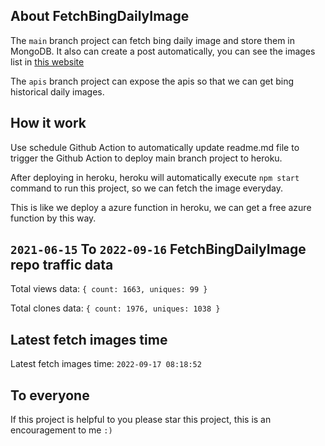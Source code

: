 ## About FetchBingDailyImage

The `main` branch project can fetch bing daily image and store them in MongoDB.
It also can create a post automatically, you can see the images list in [this website](https://oursalbum.netlify.app)

The `apis` branch project can expose the apis so that we can get bing historical daily images.

## How it work

Use schedule Github Action to automatically update readme.md file to trigger the Github Action to deploy main branch project to heroku.

After deploying in heroku, heroku will automatically execute `npm start` command to run this project, so we can fetch the image everyday.

This is like we deploy a azure function in heroku, we can get a free azure function by this way.

## `2021-06-15` To `2022-09-16` FetchBingDailyImage repo traffic data

Total views data: `{ count: 1663, uniques: 99 }`

Total clones data: `{ count: 1976, uniques: 1038 }`

## Latest fetch images time

Latest fetch images time: `2022-09-17 08:18:52`

## To everyone

If this project is helpful to you please star this project, this is an encouragement to me `:)`



